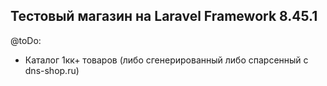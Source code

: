 ## Тестовый магазин на Laravel Framework 8.45.1

@toDo:
- Каталог 1кк+ товаров (либо сгенерированный либо спарсенный с dns-shop.ru)